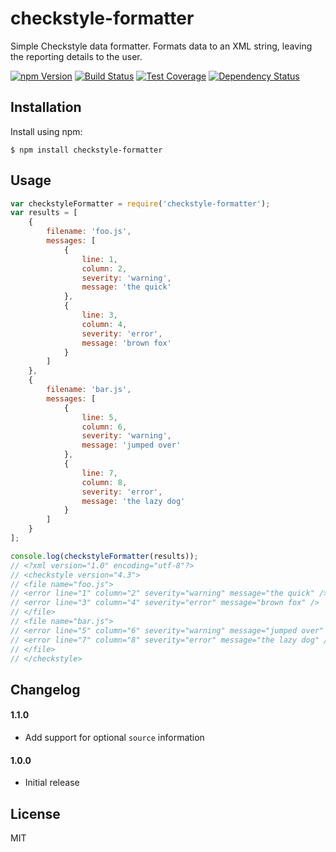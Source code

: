 # checkstyle-formatter

Simple Checkstyle data formatter. Formats data to an XML string, leaving the
reporting details to the user.

[![npm Version][npm-badge]][npm]
[![Build Status][build-badge]][build-status]
[![Test Coverage][coverage-badge]][coverage-result]
[![Dependency Status][dep-badge]][dep-status]

## Installation

Install using npm:

    $ npm install checkstyle-formatter

## Usage

```js
var checkstyleFormatter = require('checkstyle-formatter');
var results = [
    {
        filename: 'foo.js',
        messages: [
            {
                line: 1,
                column: 2,
                severity: 'warning',
                message: 'the quick'
            },
            {
                line: 3,
                column: 4,
                severity: 'error',
                message: 'brown fox'
            }
        ]
    },
    {
        filename: 'bar.js',
        messages: [
            {
                line: 5,
                column: 6,
                severity: 'warning',
                message: 'jumped over'
            },
            {
                line: 7,
                column: 8,
                severity: 'error',
                message: 'the lazy dog'
            }
        ]
    }
];

console.log(checkstyleFormatter(results));
// <?xml version="1.0" encoding="utf-8"?>
// <checkstyle version="4.3">
// <file name="foo.js">
// <error line="1" column="2" severity="warning" message="the quick" />
// <error line="3" column="4" severity="error" message="brown fox" />
// </file>
// <file name="bar.js">
// <error line="5" column="6" severity="warning" message="jumped over" />
// <error line="7" column="8" severity="error" message="the lazy dog" />
// </file>
// </checkstyle>
```

## Changelog

#### 1.1.0
- Add support for optional `source` information

#### 1.0.0
- Initial release

## License

MIT

[build-badge]: https://img.shields.io/travis/jimf/checkstyle-formatter/master.svg
[build-status]: https://travis-ci.org/jimf/checkstyle-formatter
[npm-badge]: https://img.shields.io/npm/v/checkstyle-formatter.svg
[npm]: https://www.npmjs.org/package/checkstyle-formatter
[coverage-badge]: https://img.shields.io/coveralls/jimf/checkstyle-formatter.svg
[coverage-result]: https://coveralls.io/r/jimf/checkstyle-formatter
[dep-badge]: https://img.shields.io/david/jimf/checkstyle-formatter.svg
[dep-status]: https://david-dm.org/jimf/checkstyle-formatter
